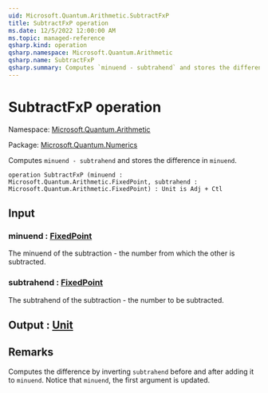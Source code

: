```yaml
---
uid: Microsoft.Quantum.Arithmetic.SubtractFxP
title: SubtractFxP operation
ms.date: 12/5/2022 12:00:00 AM
ms.topic: managed-reference
qsharp.kind: operation
qsharp.namespace: Microsoft.Quantum.Arithmetic
qsharp.name: SubtractFxP
qsharp.summary: Computes `minuend - subtrahend` and stores the difference in `minuend`.
---
```


# SubtractFxP operation

Namespace: [Microsoft.Quantum.Arithmetic](xref:Microsoft.Quantum.Arithmetic)

Package: [Microsoft.Quantum.Numerics](https://nuget.org/packages/Microsoft.Quantum.Numerics)


Computes `minuend - subtrahend` and stores the difference in `minuend`.

```qsharp
operation SubtractFxP (minuend : Microsoft.Quantum.Arithmetic.FixedPoint, subtrahend : Microsoft.Quantum.Arithmetic.FixedPoint) : Unit is Adj + Ctl
```


## Input

### minuend : [FixedPoint](xref:Microsoft.Quantum.Arithmetic.FixedPoint)

The minuend of the subtraction - the number from which the other is subtracted.


### subtrahend : [FixedPoint](xref:Microsoft.Quantum.Arithmetic.FixedPoint)

The subtrahend of the subtraction - the number to be subtracted.



## Output : [Unit](xref:microsoft.quantum.qsharp.valueliterals#unit-literal)



## Remarks

Computes the difference by inverting `subtrahend` before and after addingit to `minuend`.  Notice that `minuend`, the first argument is updated.